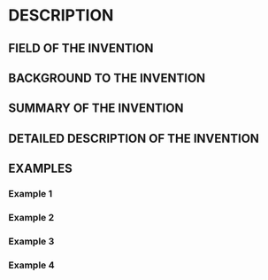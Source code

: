 # DESCRIPTION

## FIELD OF THE INVENTION

## BACKGROUND TO THE INVENTION

## SUMMARY OF THE INVENTION

## DETAILED DESCRIPTION OF THE INVENTION

## EXAMPLES

### Example 1

### Example 2

### Example 3

### Example 4

